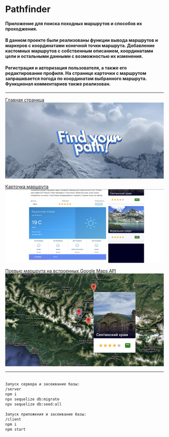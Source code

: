 # Pathfinder​  

#### Приложение для поиска походных маршрутов и способов их проходжения.
#### В данном проекте были реализованы функции вывода маршрутов и маркеров с координатами конечной точки маршрута. Добавление кастомных маршрутов с собственным описанием, координатами цели и остальными данными с возможностью их изменения.
#### Регистрация и авторизация пользователя, а также его редактирование профиля. На странице карточки с маршрутом запрашивается погода по координатам выбранного маршрута. Функционал комментариев также реализован.

-----------

[Главная страница](./server/public/stylesheets/screenshot0.png)  
![Главная страница](./server/public/stylesheets/screenshot0.png "mainpage")  

[Карточка маршрута](./server/public/stylesheets/screenshot1.png)
![Карточка маршрута](./server/public/stylesheets/screenshot1.png "card")  

[Превью маршрута на встроенных Google Maps API](./server/public/stylesheets/screenshot2.png)
![Превью маршрута на встроенных Google Maps API](./server/public/stylesheets/screenshot2.png "preview")  



-----------

```

Запуск сервера и засеивание базы:
/server
npm i 
npx sequelize db:migrate
npx sequelize db:seed:all

Запуск приложения и засеивание базы:
/client
npm i 
npm start
